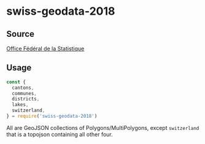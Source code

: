 # swiss-geodata-2018

## Source

[Office Fédéral de la Statistique](https://www.bfs.admin.ch/bfs/fr/home/services/geostat/geodonnees-statistique-federale/limites-administratives/limites-communales-generalisees.assetdetail.5247306.html)

## Usage

```javascript
const {
  cantons,
  communes,
  districts,
  lakes,
  switzerland,
} = require('swiss-geodata-2018')
```

All are GeoJSON collections of Polygons/MultiPolygons, except `switzerland` that is a topojson containing all other four.